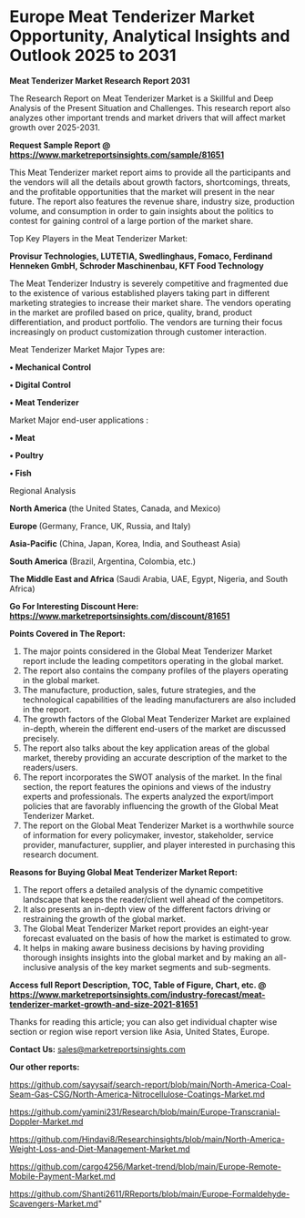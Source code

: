 # Europe Meat Tenderizer Market Opportunity, Analytical Insights and Outlook 2025 to 2031

<strong>Meat Tenderizer Market Research Report 2031</strong>

The Research Report on Meat Tenderizer Market is a Skillful and Deep Analysis of the Present Situation and Challenges. This research report also analyzes other important trends and market drivers that will affect market growth over 2025-2031.

<strong>Request Sample Report @ <a href=https://www.marketreportsinsights.com/sample/81651>https://www.marketreportsinsights.com/sample/81651</a></strong>

This Meat Tenderizer market report aims to provide all the participants and the vendors will all the details about growth factors, shortcomings, threats, and the profitable opportunities that the market will present in the near future. The report also features the revenue share, industry size, production volume, and consumption in order to gain insights about the politics to contest for gaining control of a large portion of the market share.

Top Key Players in the Meat Tenderizer Market:

<strong>Provisur Technologies, LUTETIA, Swedlinghaus, Fomaco, Ferdinand Henneken GmbH, Schroder Maschinenbau, KFT Food Technology</strong>

The Meat Tenderizer Industry is severely competitive and fragmented due to the existence of various established players taking part in different marketing strategies to increase their market share. The vendors operating in the market are profiled based on price, quality, brand, product differentiation, and product portfolio. The vendors are turning their focus increasingly on product customization through customer interaction.

Meat Tenderizer Market Major Types are:

<strong>• Mechanical Control

• Digital Control

• Meat Tenderizer</strong>

Market Major end-user applications :

<strong>• Meat

• Poultry

• Fish</strong>

Regional Analysis

</u><strong><b>North America</b></strong> (the United States, Canada, and Mexico)

<strong><b>Europe </b></strong>(Germany, France, UK, Russia, and Italy)

<strong><b>Asia-Pacific</b></strong> (China, Japan, Korea, India, and Southeast Asia)

<strong><b>South America</b></strong> (Brazil, Argentina, Colombia, etc.)

<strong><b>The Middle East and Africa</b></strong> (Saudi Arabia, UAE, Egypt, Nigeria, and South Africa)

<strong>Go For Interesting Discount Here: <a href=https://www.marketreportsinsights.com/discount/81651>https://www.marketreportsinsights.com/discount/81651</a></strong>

<strong>Points Covered in The Report:</strong>
<ol>
  <li>The major points considered in the Global Meat Tenderizer Market report include the leading competitors operating in the global market.</li>
  <li>The report also contains the company profiles of the players operating in the global market.</li>
  <li>The manufacture, production, sales, future strategies, and the technological capabilities of the leading manufacturers are also included in the report.</li>
  <li>The growth factors of the Global Meat Tenderizer Market are explained in-depth, wherein the different end-users of the market are discussed precisely.</li>
  <li>The report also talks about the key application areas of the global market, thereby providing an accurate description of the market to the readers/users.</li>
  <li>The report incorporates the SWOT analysis of the market. In the final section, the report features the opinions and views of the industry experts and professionals. The experts analyzed the export/import policies that are favorably influencing the growth of the Global Meat Tenderizer Market.</li>
  <li>The report on the Global Meat Tenderizer Market is a worthwhile source of information for every policymaker, investor, stakeholder, service provider, manufacturer, supplier, and player interested in purchasing this research document.</li>
</ol>
<strong>Reasons for Buying Global Meat Tenderizer Market Report:</strong>

<ol>
  <li>The report offers a detailed analysis of the dynamic competitive landscape that keeps the reader/client well ahead of the competitors.</li>
  <li>It also presents an in-depth view of the different factors driving or restraining the growth of the global market.</li>
  <li>The Global Meat Tenderizer Market report provides an eight-year forecast evaluated on the basis of how the market is estimated to grow.</li>
  <li>It helps in making aware business decisions by having providing thorough insights insights into the global market and by making an all-inclusive analysis of the key market segments and sub-segments.</li>
</ol>
<strong>Access full Report Description, TOC, Table of Figure, Chart, etc. @ <a href=https://www.marketreportsinsights.com/industry-forecast/meat-tenderizer-market-growth-and-size-2021-81651>https://www.marketreportsinsights.com/industry-forecast/meat-tenderizer-market-growth-and-size-2021-81651</a></strong>


Thanks for reading this article; you can also get individual chapter wise section or region wise report version like Asia, United States, Europe.

<strong>Contact Us:</strong>
sales@marketreportsinsights.com

<strong>Our other reports:</strong>

<a href=https://github.com/sayysaif/search-report/blob/main/North-America-Coal-Seam-Gas-CSG/North-America-Nitrocellulose-Coatings-Market.md>https://github.com/sayysaif/search-report/blob/main/North-America-Coal-Seam-Gas-CSG/North-America-Nitrocellulose-Coatings-Market.md</a>

<a href=https://github.com/yamini231/Research/blob/main/Europe-Transcranial-Doppler-Market.md>https://github.com/yamini231/Research/blob/main/Europe-Transcranial-Doppler-Market.md</a>

<a href=https://github.com/Hindavi8/Researchinsights/blob/main/North-America-Weight-Loss-and-Diet-Management-Market.md>https://github.com/Hindavi8/Researchinsights/blob/main/North-America-Weight-Loss-and-Diet-Management-Market.md</a>

<a href=https://github.com/cargo4256/Market-trend/blob/main/Europe-Remote-Mobile-Payment-Market.md>https://github.com/cargo4256/Market-trend/blob/main/Europe-Remote-Mobile-Payment-Market.md</a>

<a href=https://github.com/Shanti2611/RReports/blob/main/Europe-Formaldehyde-Scavengers-Market.md>https://github.com/Shanti2611/RReports/blob/main/Europe-Formaldehyde-Scavengers-Market.md</a>"
